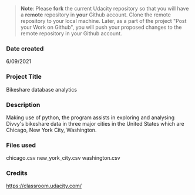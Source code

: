 >**Note**: Please **fork** the current Udacity repository so that you will have a **remote** repository in **your** Github account. Clone the remote repository to your local machine. Later, as a part of the project "Post your Work on Github", you will push your proposed changes to the remote repository in your Github account.

### Date created
6/09/2021

### Project Title
Bikeshare database analytics

### Description
Making use of python, the program assists in exploring and analysing Divvy's bikeshare data in three major cities in the United States which are Chicago, New York City, Washington.

### Files used
chicago.csv
new_york_city.csv
washington.csv

### Credits
https://classroom.udacity.com/
